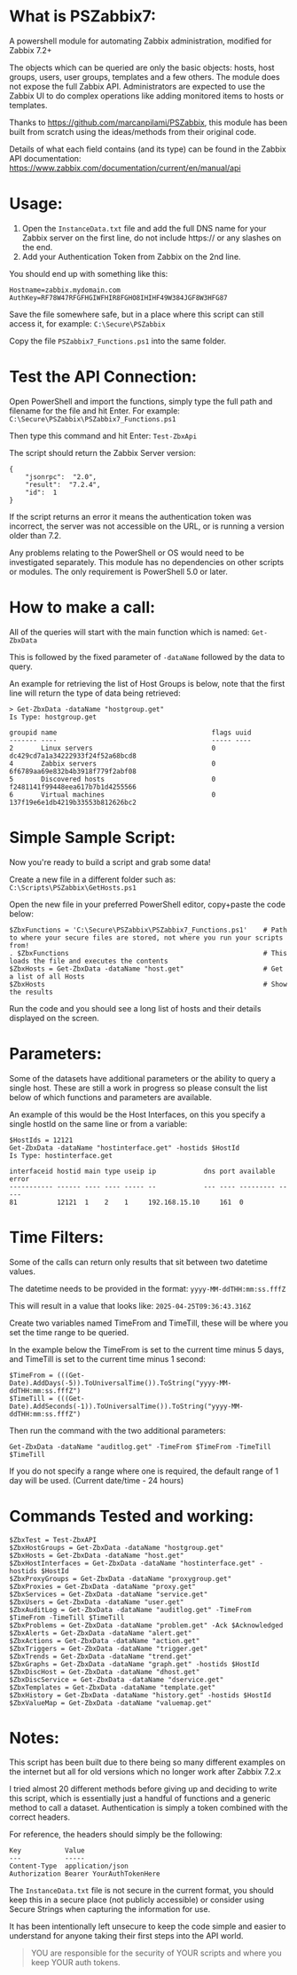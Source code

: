 # What is PSZabbix7:
A powershell module for automating Zabbix administration, modified for Zabbix 7.2+

The objects which can be queried are only the basic objects: hosts, host groups, users, user groups, templates and a few others. The module does not expose the full Zabbix API. Administrators are expected to use the Zabbix UI to do complex operations like adding monitored items to hosts or templates.

Thanks to https://github.com/marcanpilami/PSZabbix, this module has been built from scratch using the ideas/methods from their original code.

Details of what each field contains (and its type) can be found in the Zabbix API documentation: https://www.zabbix.com/documentation/current/en/manual/api

# Usage:
1) Open the `InstanceData.txt` file and add the full DNS name for your Zabbix server on the first line, do not include https:// or any slashes on the end.
2) Add your Authentication Token from Zabbix on the 2nd line.

You should end up with something like this:
```
Hostname=zabbix.mydomain.com
AuthKey=RF78W47RFGFHGIWFHIR8FGHO8IHIHF49W384JGF8W3HFG87
```
Save the file somewhere safe, but in a place where this script can still access it, for example: `C:\Secure\PSZabbix`

Copy the file `PSZabbix7_Functions.ps1` into the same folder.


# Test the API Connection:
Open PowerShell and import the functions, simply type the full path and filename for the file and hit Enter. For example: `C:\Secure\PSZabbix\PSZabbix7_Functions.ps1`

Then type this command and hit Enter: `Test-ZbxApi`

The script should return the Zabbix Server version:
```
{
    "jsonrpc":  "2.0",
    "result":  "7.2.4",
    "id":  1
}
```

If the script returns an error it means the authentication token was incorrect, the server was not accessible on the URL, or is running a version older than 7.2.

Any problems relating to the PowerShell or OS would need to be investigated separately. This module has no dependencies on other scripts or modules. The only requirement is PowerShell 5.0 or later.

# How to make a call:
All of the queries will start with the main function which is named: `Get-ZbxData`

This is followed by the fixed parameter of `-dataName` followed by the data to query.

An example for retrieving the list of Host Groups is below, note that the first line will return the type of data being retrieved:
```
> Get-ZbxData -dataName "hostgroup.get"
Is Type: hostgroup.get

groupid name                                       flags uuid                            
------- ----                                       ----- ----                            
2       Linux servers                              0     dc429cd7a1a34222933f24f52a68bcd8
4       Zabbix servers                             0     6f6789aa69e832b4b3918f779f2abf08
5       Discovered hosts                           0     f2481141f99448eea617b7b1d4255566
6       Virtual machines                           0     137f19e6e1db4219b33553b812626bc2
```

# Simple Sample Script:
Now you're ready to build a script and grab some data!

Create a new file in a different folder such as: `C:\Scripts\PSZabbix\GetHosts.ps1`

Open the new file in your preferred PowerShell editor, copy+paste the code below:
```
$ZbxFunctions = 'C:\Secure\PSZabbix\PSZabbix7_Functions.ps1'    # Path to where your secure files are stored, not where you run your scripts from!
. $ZbxFunctions                                                 # This loads the file and executes the contents
$ZbxHosts = Get-ZbxData -dataName "host.get"                    # Get a list of all Hosts
$ZbxHosts                                                       # Show the results
```
Run the code and you should see a long list of hosts and their details displayed on the screen.

# Parameters:
Some of the datasets have additional parameters or the ability to query a single host. These are still a work in progress so please consult the list below of which functions and parameters are available.

An example of this would be the Host Interfaces, on this you specify a single hostId on the same line or from a variable:
```
$HostIds = 12121
Get-ZbxData -dataName "hostinterface.get" -hostids $HostId
Is Type: hostinterface.get

interfaceid hostid main type useip ip            dns port available error
----------- ------ ---- ---- ----- --            --- ---- --------- -----
81          12121  1    2    1     192.168.15.10     161  0              
```

# Time Filters:
Some of the calls can return only results that sit between two datetime values.

The datetime needs to be provided in the format: `yyyy-MM-ddTHH:mm:ss.fffZ`

This will result in a value that looks like: `2025-04-25T09:36:43.316Z`

Create two variables named TimeFrom and TimeTill, these will be where you set the time range to be queried.

In the example below the TimeFrom is set to the current time minus 5 days, and TimeTill is set to the current time minus 1 second:
```
$TimeFrom = (((Get-Date).AddDays(-5)).ToUniversalTime()).ToString("yyyy-MM-ddTHH:mm:ss.fffZ")
$TimeTill = (((Get-Date).AddSeconds(-1)).ToUniversalTime()).ToString("yyyy-MM-ddTHH:mm:ss.fffZ")
```
Then run the command with the two additional parameters:
```
Get-ZbxData -dataName "auditlog.get" -TimeFrom $TimeFrom -TimeTill $TimeTill
```
If you do not specify a range where one is required, the default range of 1 day will be used. (Current date/time - 24 hours)


# Commands Tested and working:
```
$ZbxTest = Test-ZbxAPI
$ZbxHostGroups = Get-ZbxData -dataName "hostgroup.get"
$ZbxHosts = Get-ZbxData -dataName "host.get"
$ZbxHostInterfaces = Get-ZbxData -dataName "hostinterface.get" -hostids $HostId
$ZbxProxyGroups = Get-ZbxData -dataName "proxygroup.get"
$ZbxProxies = Get-ZbxData -dataName "proxy.get"
$ZbxServices = Get-ZbxData -dataName "service.get"
$ZbxUsers = Get-ZbxData -dataName "user.get"
$ZbxAuditLog = Get-ZbxData -dataName "auditlog.get" -TimeFrom $TimeFrom -TimeTill $TimeTill
$ZbxProblems = Get-ZbxData -dataName "problem.get" -Ack $Acknowledged
$ZbxAlerts = Get-ZbxData -dataName "alert.get"
$ZbxActions = Get-ZbxData -dataName "action.get"
$ZbxTriggers = Get-ZbxData -dataName "trigger.get"
$ZbxTrends = Get-ZbxData -dataName "trend.get"
$ZbxGraphs = Get-ZbxData -dataName "graph.get" -hostids $HostId
$ZbxDiscHost = Get-ZbxData -dataName "dhost.get"
$ZbxDiscService = Get-ZbxData -dataName "dservice.get"
$ZbxTemplates = Get-ZbxData -dataName "template.get"
$ZbxHistory = Get-ZbxData -dataName "history.get" -hostids $HostId
$ZbxValueMap = Get-ZbxData -dataName "valuemap.get"
```

# Notes:
This script has been built due to there being so many different examples on the internet but all for old versions which no longer work after Zabbix 7.2.x

I tried almost 20 different methods before giving up and deciding to write this script, which is essentially just a handful of functions and a generic method to call a dataset.
Authentication is simply a token combined with the correct headers.

For reference, the headers should simply be the following:
```
Key           Value                                                                  
---           -----                                                                  
Content-Type  application/json                                                       
Authorization Bearer YourAuthTokenHere
```

The `InstanceData.txt` file is not secure in the current format, you should keep this in a secure place (not publicly accessible) or consider using Secure Strings when capturing the information for use.

It has been intentionally left unsecure to keep the code simple and easier to understand for anyone taking their first steps into the API world.

> YOU are responsible for the security of YOUR scripts and where you keep YOUR auth tokens.
